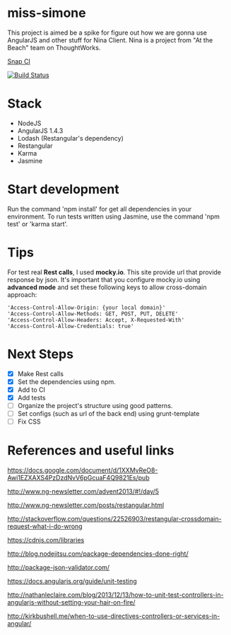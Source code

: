 # miss-simone
This project is aimed be a spike for figure out how we are gonna use AngularJS and other stuff for Nina Client.
Nina is a project from "At the Beach" team on ThoughtWorks.

[Snap CI](https://snap-ci.com)

[![Build Status](https://snap-ci.com/roselmamendes/miss-simone/branch/master/build_image)](https://snap-ci.com/roselmamendes/miss-simone/branch/master)

# Stack
 - NodeJS
 - AngularJS 1.4.3
 - Lodash (Restangular's dependency)
 - Restangular
 - Karma
 - Jasmine
 
# Start development
Run the command 'npm install' for get all dependencies in your environment.
To run tests written using Jasmine, use the command 'npm test' or 'karma start'.
 
# Tips
For test real **Rest calls**, I used **mocky.io**. This site provide url that provide response by json.
It's important that you configure mocky.io using **advanced mode** and set these following keys to allow cross-domain approach:

    'Access-Control-Allow-Origin: {your local domain}'
    'Access-Control-Allow-Methods: GET, POST, PUT, DELETE'
    'Access-Control-Allow-Headers: Accept, X-Requested-With'
    'Access-Control-Allow-Credentials: true'
 
# Next Steps
 - [x] Make Rest calls
 - [x] Set the dependencies using npm.
 - [x] Add to CI
 - [x] Add tests
 - [ ] Organize the project's structure using good patterns.
 - [ ] Set configs (such as url of the back end) using grunt-template
 - [ ] Fix CSS
 
# References and useful links
 https://docs.google.com/document/d/1XXMvReO8-Awi1EZXAXS4PzDzdNvV6pGcuaF4Q9821Es/pub

 http://www.ng-newsletter.com/advent2013/#!/day/5
 
 http://www.ng-newsletter.com/posts/restangular.html
 
 http://stackoverflow.com/questions/22526903/restangular-crossdomain-request-what-i-do-wrong

 https://cdnjs.com/libraries
 
 http://blog.nodejitsu.com/package-dependencies-done-right/
 
 http://package-json-validator.com/
 
 https://docs.angularjs.org/guide/unit-testing
 
 http://nathanleclaire.com/blog/2013/12/13/how-to-unit-test-controllers-in-angularjs-without-setting-your-hair-on-fire/
 
 http://kirkbushell.me/when-to-use-directives-controllers-or-services-in-angular/
